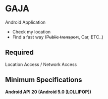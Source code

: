 # GAJA   
Android Application   
  * Check my location   
  * Find a fast way (~~Public transport~~, Car, ETC..)   
## Required   
Location Access / Network Access   
## Minimum Specifications   
__Android API 20 (Android 5.0 [LOLLIPOP])__   
